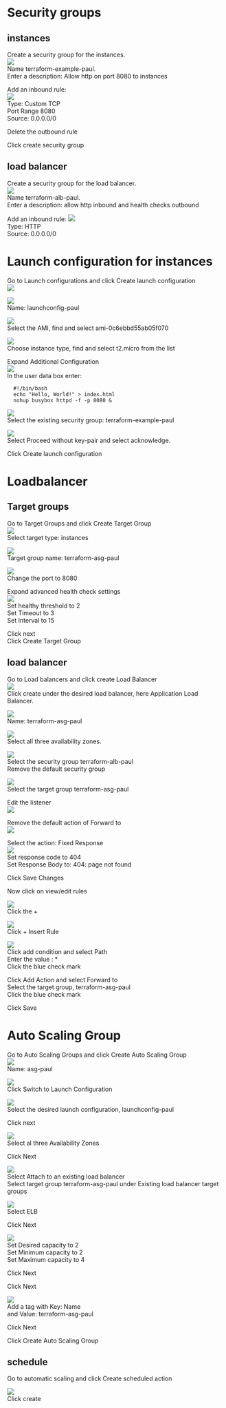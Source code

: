 # Security groups
## instances
Create a security group for the instances.  
![](media/2022-03-25-13-35-48.png)  
Name terraform-example-paul.  
Enter a description: Allow http on port 8080 to instances  

Add an inbound rule:  
![](media/2022-03-25-13-36-32.png)  
  Type: Custom TCP  
  Port Range 8080  
  Source: 0.0.0.0/0  

Delete the outbound rule  

Click create security group  

## load balancer
Create a security group for the load balancer.  
![](media/2022-03-25-13-35-48.png)  
Name terraform-alb-paul.  
Enter a description: allow http inbound and health checks outbound  
  
Add an inbound rule: 
![](media/2022-03-25-13-40-13.png)   
  Type: HTTP  
  Source: 0.0.0.0/0  


# Launch configuration for instances
Go to Launch configurations and click Create launch configuration  
![](media/2022-03-25-13-22-39.png)  

![](media/2022-03-25-13-30-51.png)  
Name: launchconfig-paul  

![](media/2022-03-25-13-31-19.png)  
Select the AMI, find and select ami-0c6ebbd55ab05f070  

![](media/2022-03-25-13-31-49.png)  
Choose instance type, find and select t2.micro from the list   

Expand Additional Configuration  
![](media/2022-03-25-15-00-07.png)  
In the user data box enter:
```
  #!/bin/bash
  echo "Hello, World!" > index.html
  nohup busybox httpd -f -p 8080 &
```

![](media/2022-03-25-13-33-42.png)  
Select the existing security group: terraform-example-paul

![](media/2022-03-25-13-34-03.png)  
Select Proceed without key-pair and select acknowledge.  

Click Create launch configuration  

# Loadbalancer
## Target groups
Go to Target Groups and click Create Target Group  
![](media/2022-03-25-13-57-55.png)  
Select target type: instances

![](media/2022-03-25-13-58-49.png)  
Target group name: terraform-asg-paul  

![](media/2022-03-25-14-07-59.png)  
Change the port to 8080  

Expand advanced health check settings  
![](media/2022-03-25-13-59-35.png)  
Set healthy threshold to 2  
Set Timeout to 3  
Set Interval to 15  

Click next  
Click Create Target Group  


## load balancer
Go to Load balancers and click create Load Balancer  
![](media/2022-03-25-13-46-32.png)  
Click create under the desired load balancer, here Application Load Balancer.  

![](media/2022-03-25-13-49-46.png)  
Name: terraform-asg-paul  

![](media/2022-03-25-13-52-35.png)  
Select all three availability zones.  

![](media/2022-03-25-13-53-33.png)  
Select the security group terraform-alb-paul  
Remove the default security group  

![](media/2022-03-25-14-04-37.png)  
Select the target group terraform-asg-paul  

Edit the listener  
![](media/2022-03-25-14-18-55.png)  

Remove the default action of Forward to  
![](media/2022-03-25-14-20-22.png)

Select the action: Fixed Response  
![](media/2022-03-25-14-21-33.png)  
Set response code to 404  
Set Response Body to: 404: page not found  

Click Save Changes  

Now click on view/edit rules  

![](media/2022-03-25-14-49-23.png)  
Click the +  

![](media/2022-03-25-14-49-45.png)  
Click + Insert Rule  

![](media/2022-03-25-14-51-00.png)  
Click add condition and select Path  
Enter the value : *  
Click the blue check mark  

Click Add Action and select Forward to  
Select the target group, terraform-asg-paul  
Click the blue check mark  

Click Save  




# Auto Scaling Group
Go to Auto Scaling Groups and click Create Auto Scaling Group  
![](media/2022-03-25-14-28-31.png)  
Name:  asg-paul

![](media/2022-03-25-14-29-26.png)  
Click Switch to Launch Configuration  

![](media/2022-03-25-14-30-09.png)  
Select the desired launch configuration, launchconfig-paul  

Click next  

![](media/2022-03-25-14-31-28.png)  
Select al three Availability Zones  

Click Next  

![](media/2022-03-25-14-32-40.png)  
Select Attach to an existing load balancer  
Select target group terraform-asg-paul under Existing load balancer target groups  


![](media/2022-03-25-14-34-32.png)  
Select ELB 

Click Next  

![](media/2022-03-25-14-36-03.png)  
Set Desired capacity to 2  
Set Minimum capacity to 2  
Set Maximum capacity to 4  

Click Next  

Click Next  

![](media/2022-03-25-14-38-32.png)  
Add a tag with Key: Name  
and Value: terraform-asg-paul  

Click Next  

Click Create Auto Scaling Group  


## schedule
Go to automatic scaling and click Create scheduled action  

![](media/2022-05-19-10-58-16.png)  
Click create  